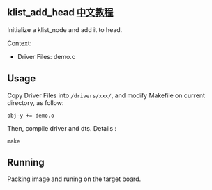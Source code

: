 klist_add_head [中文教程](https://biscuitos.github.io/blog//)
----------------------------------

Initialize a klist_node and add it to head.

Context:

* Driver Files: demo.c

## Usage

Copy Driver Files into `/drivers/xxx/`, and modify Makefile on current 
directory, as follow:

```
obj-y += demo.o
```

Then, compile driver and dts. Details :

```
make
```

## Running

Packing image and runing on the target board.
